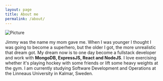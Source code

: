 ```yaml
---
layout: page
title: About me
permalink: /about/
---
```


![Picture](https://scontent-arn2-1.xx.fbcdn.net/v/t1.0-9/55244504_2192236037489319_3198257408535166976_o.jpg?_nc_cat=108&_nc_oc=AQlh_Lm3piX1W9UcQSoLcIoaXfFlAGb-yILIgeRU-5zS-OxE53yDmtk1nyq_56tGO6I&_nc_ht=scontent-arn2-1.xx&oh=d1fe32e71c73983504ce83d2215ce0f8&oe=5E4B8804)

Jimmy was the name my mom gave me. When I was younger I thought I was going to become a superhero, but the older I got, the more unrealistic that dream got. My dream now is to one day become a fullstack developer and work with **MongoDB, ExpressJS, React and NodeJS**. I love exercising whether it's playing hockey with some friends or lift some heavy weights at the gym. I am currently studying Software Development and Operations at the Linneaus University in Kalmar, Sweden. 
